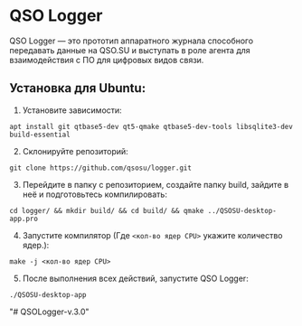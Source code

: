 # QSO Logger
QSO Logger — это прототип аппаратного журнала способного передавать данные на QSO.SU и выступать в роле агента для взаимодействия с ПО для цифровых видов связи.

## Установка для Ubuntu:

1) Установите зависимости:

```console
apt install git qtbase5-dev qt5-qmake qtbase5-dev-tools libsqlite3-dev build-essential
```

2) Склонируйте репозиторий:

```console
git clone https://github.com/qsosu/logger.git
```

3) Перейдите в папку с репозиторием, создайте папку build, зайдите в неё и подготовьтесь компилировать:

```console
cd logger/ && mkdir build/ && cd build/ && qmake ../QSOSU-desktop-app.pro
```

4) Запустите компилятор (Где `<кол-во ядер CPU>` укажите количество ядер.):

```console
make -j <кол-во ядер CPU>
```

5) После выполнения всех действий, запустите QSO Logger:

```console
./QSOSU-desktop-app
```
"# QSOLogger-v.3.0" 
